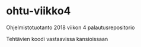 # ohtu-viikko4

Ohjelmistotuotanto 2018 viikon 4 palautusrepositorio

Tehtävien koodi vastaavissa kansioissaan
